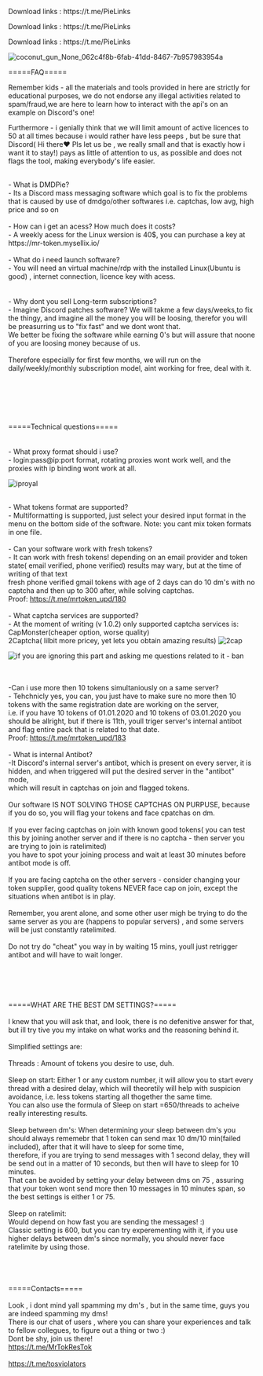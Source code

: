 <p>Download links : https://t.me/PieLinks </p>
<p>Download links : https://t.me/PieLinks </p>
<p>Download links : https://t.me/PieLinks </p>


![coconut_gun_None_062c4f8b-6fab-41dd-8467-7b957983954a](https://user-images.githubusercontent.com/117668613/211363522-03c3e955-7e0e-4a8d-ba64-e6e5af77e0bf.png)



<p>=====FAQ=====</p>

<p>Remember kids - all the materials and tools provided in here  are strictly for educational purposes, we do not endorse any illegal activities related to spam/fraud,we are here to learn how to interact with the api's on an example on Discord's one!</p>

<p>Furthermore - i genially think that we will limit amount of active licences to 50 at all times because i would rather have less peeps , but be sure that Discord( Hi there❤️ Pls let us be , we really small and that is exactly how i want it to stay!) pays as little of attention to us, as possible and does not flags the tool, making everybody's life easier.</p>

<p><br />- What is DMDPie?<br />- Its a Discord mass messaging software which goal is to fix the problems <br />that is caused by use of dmdgo/other softwares i.e. captchas, low avg, high price and so on<br /><br />- How can i get an acess? How much does it costs?<br />- A weekly acess for the Linux wersion is 40$, you can purchase a key at https://mr-token.mysellix.io/ <br /><br />- What do i need launch software?<br />- You will need an virtual machine/rdp with the installed Linux(Ubuntu is good) , internet connection, licence key with acess.<br /><br /><br />- Why dont you sell Long-term subscriptions?<br />- Imagine Discord patches software? We will takme a few days/weeks,to fix the thingy, and imagine all the money you will be loosing, therefor you will be preasurring us to "fix fast" and we dont wont that.<br />We better be fixing the software while earning 0's but will assure that noone of you are loosing money because of us.<br /><br />Therefore especially for first few months, we will run on the daily/weekly/monthly subscription model, aint working for free, deal with it.<br /><br /><br /><br /><br /><br /><br />=====Technical questions=====<br /><br /><br />- What proxy format should i use?<br />- login:pass@ip:port format, rotating proxies wont work well, and the proxies with ip binding wont work at all. <br />
 
 ![iproyal](https://user-images.githubusercontent.com/117668613/211361891-76bbc1a5-ccd3-463d-81cd-fa32299c4477.png)
 
 <br />- What tokens format are supported?<br />- Multiformatting is supported, just select your desired input format in the menu on the bottom side of the software. Note: you cant mix token formats in one file.<br /><br />- Can your software work with fresh tokens?<br />- It can work with fresh tokens! depending on an email provider and token state( email verified, phone verified) results may wary, but at the time of writing of that text<br />fresh phone verified gmail tokens with age of 2 days can do 10 dm's with no captcha and then up to 300 after, while solving captchas.<br />Proof: https://t.me/mrtoken_upd/180<br /><br />- What captcha services are supported?<br />- At the moment of writing (v 1.0.2) only supported captcha services is: <br />CapMonster(cheaper option, worse quality) <br />2Captcha( lilbit more pricey, yet lets you obtain amazing results) ![2cap](https://user-images.githubusercontent.com/117668613/211362189-afa14ae4-a2d4-4d32-8246-2137f4aba260.png)
  
 
 
 ![if you are ignoring this part and asking me questions related to it - ban](https://user-images.githubusercontent.com/117668613/211364286-eeb38c9a-bc0c-445d-9aa2-1eb2b4c62a4c.png)

 
 
 <br /><br />-Can i use more then 10 tokens simultaniously on a same server?<br />- Tehchnicly yes, you can, you just have to make sure no more then 10 tokens with the same registration date are working on the server,<br />i.e. if you have 10 tokens of 01.01.2020 and 10 tokens of 03.01.2020 you should be allright, but if there is 11th, youll triger server's internal antibot and flag entire pack that is related to that date.<br />Proof: https://t.me/mrtoken_upd/183<br /><br />- What is internal Antibot?<br />-It Discord's internal server's antibot, which is present on every server, it is hidden, and when triggered will put the desired server in the "antibot" mode,<br />which will result in captchas on join and flagged tokens.<br /><br />Our software IS NOT SOLVING THOSE CAPTCHAS ON PURPUSE, because if you do so, you will flag your tokens and face cpatchas on dm. <br /><br />If you ever facing captchas on join with known good tokens( you can test this by joining another server and if there is no captcha - then server you are trying to join is ratelimited)<br />you have to spot your joining process and wait at least 30 minutes before antibot mode is off.<br /><br />If you are facing captcha on the other servers - consider changing your token supplier, good quality tokens NEVER face cap on join, except the situations when antibot is in play.<br /><br />Remember, you arent alone, and some other user migh be trying to do the same server as you are (happens to popular servers) , and some servers will be just constantly ratelimited.<br /><br />Do not try do "cheat" you way in by waiting 15 mins, youll just retrigger antibot and will have to wait longer.<br /><br /><br /><br /><br /><br />=====WHAT ARE THE BEST DM SETTINGS?=====<br /><br />I knew that you will ask that, and look, there is no defenitive answer for that, but ill try tive you my intake on what works and the reasoning behind it.<br /><br />Simplified settings are:<br /><br />Threads : Amount of tokens you desire to use, duh.<br /><br />Sleep on start: Either 1 or any custom number, it will allow you to start every thread with a desired delay, which will theoretily will help with suspicion avoidance, i.e. less tokens starting all thogether the same time.<br />You can also use the formula of Sleep on start =650/threads to acheive really interesting results.<br /><br />Sleep between dm's: When determining your sleep between dm's you should always rememebr that 1 token can send max 10 dm/10 min(failed included), after that it will have to sleep for some time,<br />therefore, if you are trying to send messages with 1 second delay, they will be send out in a matter of 10 seconds, but then will have to sleep for 10 minutes.<br />That can be avoided by setting your delay between dms on 75 , assuring that your token wont send more then 10 messages in 10 minutes span, so the best settings is either 1 or 75.<br /><br />Sleep on ratelimit:<br />Would depend on how fast you are sending the messages! :)<br />Classic setting is 600, but you can try experementing with it, if you use higher delays between dm's since normally, you should never face ratelimite by using those.<br /><br /><br /><br /><br />=====Contacts=====<br /><br />Look , i dont mind yall spamming my dm's , but in the same time, guys you are indeed spamming my dms!<br />There is our chat of users , where you can share your experiences and talk to fellow collegues, to figure out a thing or two :)<br />Dont be shy, join us there!<br />https://t.me/MrTokResTok<br /><br />https://t.me/tosviolators<br /></p>
